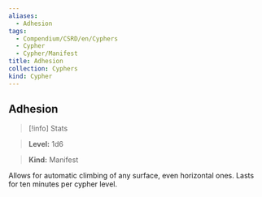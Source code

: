 ```yaml
---
aliases:
  - Adhesion
tags:
  - Compendium/CSRD/en/Cyphers
  - Cypher
  - Cypher/Manifest
title: Adhesion
collection: Cyphers
kind: Cypher
---
```

## Adhesion    
>[!info] Stats    
> **Level:** 1d6    
> **Kind:** Manifest  
    
Allows for automatic climbing of any surface, even horizontal ones. Lasts for ten minutes per cypher level.